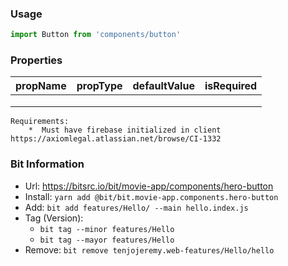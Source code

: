### Usage

```js
import Button from 'components/button'
```

### Properties

| **propName** | **propType** | **defaultValue** | **isRequired** |
| ------------ | ------------ | ---------------- | -------------- |
|              |              |                  |                |
|              |              |                  |                |
|              |              |                  |                |

```
Requirements:
    *  Must have firebase initialized in client https://axiomlegal.atlassian.net/browse/CI-1332
```

### Bit Information

- Url: https://bitsrc.io/bit/movie-app/components/hero-button
- Install: `yarn add @bit/bit.movie-app.components.hero-button`
- Add: `bit add features/Hello/ --main hello.index.js`
- Tag (Version):
  - `bit tag --minor features/Hello`
  - `bit tag --mayor features/Hello`
- Remove: `bit remove tenjojeremy.web-features/Hello/hello`
